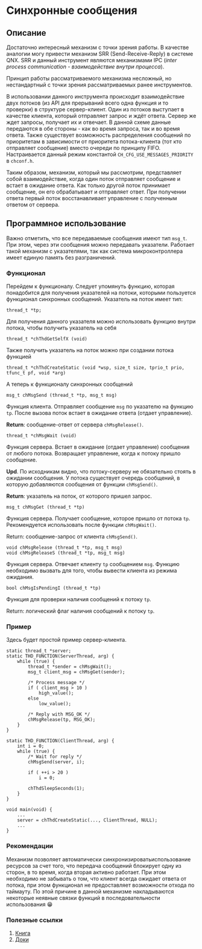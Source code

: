 # Синхронные сообщения

## Описание

Достаточно интересный механизм с точки зрения работы. В качестве аналогии могу привести механизм SRR (Send-Receive-Reply) в системе QNX. SRR и данный инструмент являются механизмами IPC (*inter process communication - взаимодействие внутри процесса*). 

Принцип работы рассматриваемого механизма несложный, но нестандартный с точки зрения рассматриваемых ранее инструментов.

В использовании данного инструмента происходит взаимодействие двух потоков (из API для прерываний всего одна функция и то проверки) в структуре сервер-клиент. Один из потоков выступает в качестве клиента, который отправляет запрос и ждёт ответа. Сервер же ждет запросы, получает их и отвечает. В данной схеме данные передаются в обе стороны - как во время запроса, так и во время ответа. Также существует возможность распределения сообщений по приоритетам в зависимости от приоритета потока-клиента (тот кто отправляет сообщение) вместо очереди по принципу FIFO. Настраивается данный режим константой `CH_CFG_USE_MESSAGES_PRIORITY` в `chconf.h`.

Таким образом, механизм, который мы рассмотрим, представляет собой взаимодействие, когда один поток отправляет сообщение и встает в ожидание ответа. Как только другой поток принимает сообщение, он его обрабатывает и отправляет ответ. При получении ответа первый поток восстанавливает управление с полученным ответом от сервера.

## Программное использование

Важно отметить, что все передаваемые сообщения имеют тип `msg_t`. При этом, через эти сообщения можно передавать указатели. Работает такой механизм с указателями, так как система микроконтроллера имеет единую память без разграничений.

### Функционал 

Перейдем к функционалу. Следует упомянуть функцию, которая понадобится для получения указателей на потоки, которыми пользуется функционал синхронных сообщений. Указатель на поток имеет тип:

```
thread_t *tp;
```

Для получения данного указателя можно использовать функцию внутри потока, чтобы получить указатель на себя

```
thread_t *chThdGetSelfX (void)
```

Также получить указатель на поток можно при создании потока функцией

```
thread_t *chThdCreateStatic (void *wsp, size_t size, tprio_t prio, tfunc_t pf, void *arg)
```

А теперь к функционалу синхронных сообщений
```
msg_t chMsgSend (thread_t *tp, msg_t msg)
```

Функция клиента. Отправляет сообщение `msg` по указателю на функцию `tp`. После вызова поток встает в ожидание ответа (отдает управление).

**Return**: сообщение-ответ от сервера `chMsgRelease()`.

```
thread_t *chMsgWait (void)
```

Функция сервера. Встает в ожидание (отдает управление) сообщения от любого потока. Возвращает управление, когда к потоку пришло сообщение.

**Upd**. По исходникам видно, что потоку-серверу не обязательно стоять в ожидании сообщения. У потока существует очередь сообщений, в которую добавляются сообщения от функции `chMsgSend()`.

**Return**: указатель на поток, от которого пришел запрос.

```
msg_t chMsgGet (thread_t *tp)
```

Функция сервера. Получает сообщение, которое пришло от потока `tp`. Рекомендуется использовать после функции `chMsgWait()`.

Return: сообщение-запрос от клиента `chMsgSend()`.

```
void chMsgRelease (thread_t *tp, msg_t msg)
void chMsgReleaseS (thread_t *tp, msg_t msg)
```

Функция сервера. Отвечает клиенту `tp` сообщением `msg`. Функцию необходимо вызвать для того, чтобы вывести клиента из режима ожидания.

```
bool chMsgIsPendingI (thread_t *tp)
```

Функция для проверки наличия сообщений к потоку `tp`.

Return: логический флаг наличия сообщений к потоку `tp`.

### Пример

Здесь будет простой пример сервер-клиента.

```
static thread_t *server;
static THD_FUNCTION(ServerThread, arg) {
	while (true) {
		thread_t *sender = chMsgWait();
		msg_t client_msg = chMsgGet(sender);
		
		/* Process message */
		if ( client_msg > 10 )
			high_value();
		else
			low_value();
		
		/* Reply with MSG_OK */
		chMsgRelease(tp, MSG_OK);
	}
}

static THD_FUNCTION(ClientThread, arg) {
	int i = 0;
	while (true) {
		/* Wait for reply */
		chMsgSend(server, i);

		if ( ++i > 20 )
			i = 0;
			
		chThdSleepSeconds(1);
	}
}

void main(void) {
	...
	server = chThdCreateStatic(..., ClientThread, NULL);
	...
}
```

### Рекомендации

Механизм позволяет автоматически синхронизироватьиспользование ресурсов за счет того, что передача сообщений блокирует одну из сторон, в то время, когда вторая активно работает. При этом необходимо не забывать о том, что клиент всегда ожидает ответа от потока, при этом функционал не предоставляет возможности отхода по таймауту. По этой причине в данной механизме накладываются некоторые неявные связки функций в последовательности использования :grin:

### Полезные ссылки
1. [Книга](http://www.chibios.org/dokuwiki/doku.php?id=chibios:book:kernel_messages)
2. [Доки](http://chibios.sourceforge.net/docs3/rt/group__messages.html)
